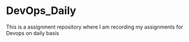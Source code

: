 # DevOps_Daily
This is a assignment repository where I am recording my assignments for Devops on daily basis
